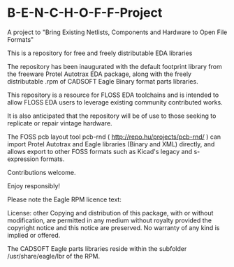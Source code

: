 # B-E-N-C-H-O-F-F-Project

A project to "Bring Existing Netlists, Components and Hardware to Open File Formats"

This is a repository for free and freely distributable EDA libraries 

The repository has been inaugurated with the default footprint library from the freeware Protel Autotrax EDA package, along with the freely distributable .rpm of CADSOFT Eagle Binary format parts libraries.

This repository is a resource for FLOSS EDA toolchains and is intended to allow FLOSS EDA users to leverage existing community contributed works.

It is also anticipated that the repository will be of use to those seeking to replicate or repair vintage hardware.

The FOSS pcb layout tool pcb-rnd ( http://repo.hu/projects/pcb-rnd/ ) can import Protel Autotrax and Eagle libraries (Binary and XML) directly, and allows export to other FOSS formats such as Kicad's legacy and s-expression formats.   

Contributions welcome.

Enjoy responsibly!

Please note the Eagle RPM licence text:

License: other
    Copying and distribution of this package, with or without
    modification, are permitted in any medium without royalty
    provided the copyright notice and this notice are
    preserved. No warranty of any kind is implied or offered.

The CADSOFT Eagle parts libraries reside within the subfolder /usr/share/eagle/lbr of the RPM.
